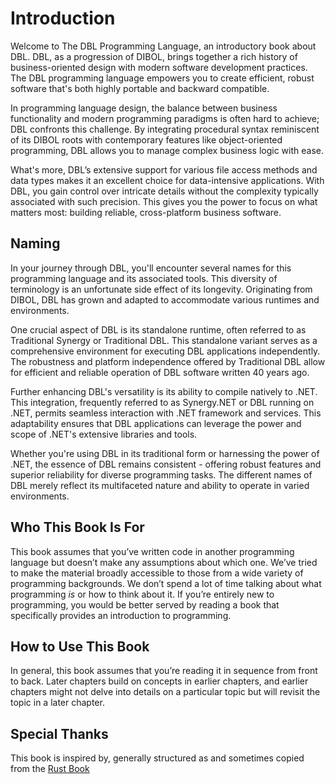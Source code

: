# Introduction

Welcome to The DBL Programming Language, an introductory book about DBL. DBL, as a progression of DIBOL, brings together a rich history of business-oriented design with modern software development practices. The DBL programming language empowers you to create efficient, robust software that's both highly portable and backward compatible.

In programming language design, the balance between business functionality and modern programming paradigms is often hard to achieve; DBL confronts this challenge. By integrating procedural syntax reminiscent of its DIBOL roots with contemporary features like object-oriented programming, DBL allows you to manage complex business logic with ease.

What's more, DBL’s extensive support for various file access methods and data types makes it an excellent choice for data-intensive applications. With DBL, you gain control over intricate details without the complexity typically associated with such precision. This gives you the power to focus on what matters most: building reliable, cross-platform business software.

## Naming
In your journey through DBL, you'll encounter several names for this programming language and its associated tools. This diversity of terminology is an unfortunate side effect of its longevity. Originating from DIBOL, DBL has grown and adapted to accommodate various runtimes and environments.

One crucial aspect of DBL is its standalone runtime, often referred to as Traditional Synergy or Traditional DBL. This standalone variant serves as a comprehensive environment for executing DBL applications independently. The robustness and platform independence offered by Traditional DBL allow for efficient and reliable operation of DBL software written 40 years ago.

Further enhancing DBL's versatility is its ability to compile natively to .NET. This integration, frequently referred to as Synergy.NET or DBL running on .NET, permits seamless interaction with .NET framework and services. This adaptability ensures that DBL applications can leverage the power and scope of .NET's extensive libraries and tools.

Whether you're using DBL in its traditional form or harnessing the power of .NET, the essence of DBL remains consistent - offering robust features and superior reliability for diverse programming tasks. The different names of DBL merely reflect its multifaceted nature and ability to operate in varied environments.

## Who This Book Is For

This book assumes that you’ve written code in another programming language but
doesn’t make any assumptions about which one. We’ve tried to make the material
broadly accessible to those from a wide variety of programming backgrounds. We
don’t spend a lot of time talking about what programming *is* or how to think
about it. If you’re entirely new to programming, you would be better served by
reading a book that specifically provides an introduction to programming.

## How to Use This Book

In general, this book assumes that you’re reading it in sequence from front to
back. Later chapters build on concepts in earlier chapters, and earlier
chapters might not delve into details on a particular topic but will revisit
the topic in a later chapter.

## Special Thanks

This book is inspired by, generally structured as and sometimes copied from the [Rust Book](https://github.com/rust-lang/book)